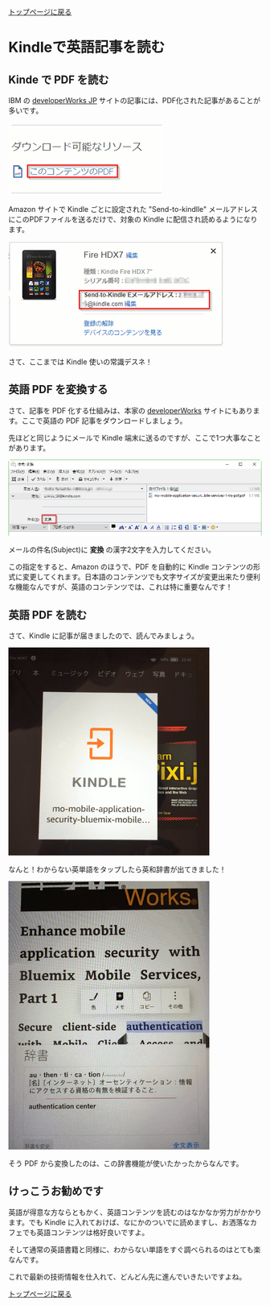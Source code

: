 [トップページに戻る](../README.md)

# Kindleで英語記事を読む

## Kinde で PDF を読む

IBM の [developerWorks JP](https://www.ibm.com/developerworks/jp/) サイトの記事には、PDF化された記事があることが多いです。

![Web ページの一部](i/201703_kindle_01.png)

Amazon サイトで Kindle ごとに設定された "Send-to-kindlle" メールアドレスにこのPDFファイルを送るだけで、対象の Kindle に配信され読めるようになります。

![Web ページの一部](i/201703_kindle_02.png)

さて、ここまでは Kindle 使いの常識デスネ！

## 英語 PDF を変換する

さて、記事を PDF 化する仕組みは、本家の [developerWorks](https://www.ibm.com/developerworks/) サイトにもあります。ここで英語の PDF 記事をダウンロードしましょう。

先ほどと同じようにメールで Kindle 端末に送るのですが、ここで1つ大事なことがあります。

![メール送信](i/201703_kindle_03.png)

メールの件名(Subject)に **変換** の漢字2文字を入力してください。

この指定をすると、Amazon のほうで、PDF を自動的に Kindle コンテンツの形式に変更してくれます。日本語のコンテンツでも文字サイズが変更出来たり便利な機能なんですが、英語のコンテンツでは、これは特に重要なんです！

## 英語 PDF を読む

さて、Kindle に記事が届きましたので、読んでみましょう。

![Kindle画面](i/201703_kindle_04.png)

なんと！わからない英単語をタップしたら英和辞書が出てきました！

![Kindle画面](i/201703_kindle_05.png)

そう PDF から変換したのは、この辞書機能が使いたかったからなんです。

## けっこうお勧めです

英語が得意な方ならともかく、英語コンテンツを読むのはなかなか労力がかかります。でも Kindle に入れておけば、なにかのついでに読めますし、お洒落なカフェでも英語コンテンツは格好良いですよ。

そして通常の英語書籍と同様に、わからない単語をすぐ調べられるのはとても楽なんです。

これで最新の技術情報を仕入れて、どんどん先に進んでいきたいですよね。

[トップページに戻る](../README.md)
